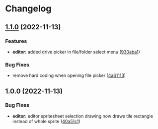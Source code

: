# Changelog

## [1.1.0](https://github.com/Coborax/SignE/compare/v1.0.0...v1.1.0) (2022-11-13)


### Features

* **editor:** added drive picker in file/folder select menu ([930aba1](https://github.com/Coborax/SignE/commit/930aba12a5aaedc18db444088a20470cd2a72e05))


### Bug Fixes

* remove hard coding when opening file picker ([4a61113](https://github.com/Coborax/SignE/commit/4a61113d6df5ae797330165276e3dd8a9761d6e6))

## 1.0.0 (2022-11-13)


### Bug Fixes

* **editor:** editor spritesheet selection drawing now draws tile rectangle instead of whole sprite ([40a51c1](https://github.com/Coborax/SignE/commit/40a51c11773bf3020f59ed65a92a0753c119346f))
